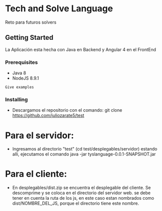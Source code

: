 # Tech and Solve Language

Reto para futuros solvers

## Getting Started

La Aplicación esta hecha con Java en Backend y Angular 4 en el FrontEnd

### Prerequisites

* Java 8
* NodeJS 8.9.1

```
Give examples
```

### Installing

* Descargamos el repositorio con el comando: git clone https://github.com/juliozarate5/test
# Para el servidor:
* Ingresamos al directorio "test" (cd test/desplegables/servidor) estando alli, ejecutamos el comando java -jar tyslanguage-0.0.1-SNAPSHOT.jar
# Para el cliente:
*  En desplegables/dist.zip se encuentra el desplegable del cliente. Se descomprime y se coloca en el directorio del servidor web. se debe tener en cuenta la ruta de los js, en este caso estan nombrados como dist/NOMBRE_DEL_JS, porque el directorio tiene este nombre. 
